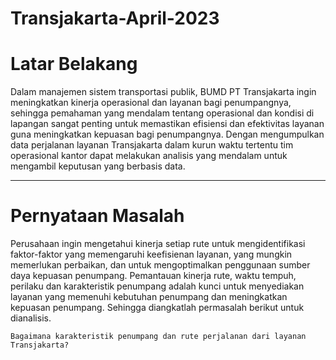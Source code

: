 # Transjakarta-April-2023

# __Latar Belakang__

Dalam manajemen sistem transportasi publik, BUMD PT Transjakarta ingin meningkatkan kinerja operasional dan layanan bagi penumpangnya, sehingga pemahaman yang mendalam tentang operasional dan kondisi di lapangan sangat penting untuk memastikan efisiensi dan efektivitas layanan guna meningkatkan kepuasan bagi penumpangnya. Dengan mengumpulkan data perjalanan layanan Transjakarta dalam kurun waktu tertentu tim operasional kantor dapat melakukan analisis yang mendalam untuk mengambil keputusan yang berbasis data.

---

# __Pernyataan Masalah__

Perusahaan ingin mengetahui kinerja setiap rute untuk mengidentifikasi faktor-faktor yang memengaruhi keefisienan layanan, yang mungkin memerlukan perbaikan, dan untuk mengoptimalkan penggunaan sumber daya kepuasan penumpang. Pemantauan kinerja rute, waktu tempuh, perilaku dan karakteristik penumpang adalah kunci untuk menyediakan layanan yang memenuhi kebutuhan penumpang dan meningkatkan kepuasan penumpang. Sehingga diangkatlah permasalah berikut untuk dianalisis.

`Bagaimana karakteristik penumpang dan rute perjalanan dari layanan Transjakarta?`
